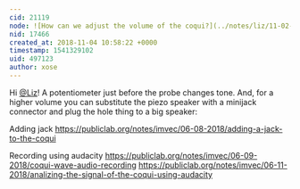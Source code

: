 ```yaml
---
cid: 21119
node: ![How can we adjust the volume of the coqui?](../notes/liz/11-02-2018/how-can-we-adjust-the-volume-of-the-coqui)
nid: 17466
created_at: 2018-11-04 10:58:22 +0000
timestamp: 1541329102
uid: 497123
author: xose
---
```


Hi [@Liz](/profile/Liz)! A potentiometer just before the probe changes tone. And, for a higher volume you can substitute the piezo speaker with a minijack connector and plug the hole thing to a big speaker:

Adding jack
https://publiclab.org/notes/imvec/06-08-2018/adding-a-jack-to-the-coqui

Recording using audacity
https://publiclab.org/notes/imvec/06-09-2018/coqui-wave-audio-recording
https://publiclab.org/notes/imvec/06-11-2018/analizing-the-signal-of-the-coqui-using-audacity
